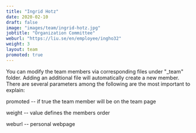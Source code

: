 ```yaml
---
title: "Ingrid Hotz"
date: 2020-02-10
draft: false
image: "images/team/ingrid-hotz.jpg"
jobtitle: "Organization Committee"
weburl: "https://liu.se/en/employee/ingho32"
weight: 3
layout: team
promoted: true
---
```


You can modify the team members via corresponding files under "_team" folder. Adding an additional file will automatically create a new member. There are several parameters among the following are the most important to explain: 

promoted -- if true the team member will be on the team page

weight -- value defines the members order

weburl -- personal webpage


